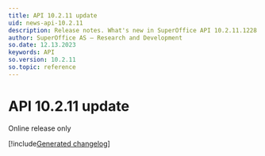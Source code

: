 ```yaml
---
title: API 10.2.11 update
uid: news-api-10.2.11
description: Release notes. What's new in SuperOffice API 10.2.11.1228
author: SuperOffice AS – Research and Development
so.date: 12.13.2023
keywords: API
so.version: 10.2.11
so.topic: reference
---
```


# API 10.2.11 update

Online release only

[!include[Generated changelog](includes/changes-10.2.11.1228.md)]